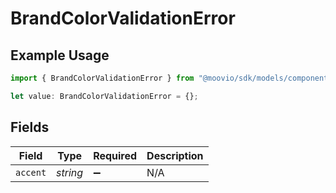 # BrandColorValidationError

## Example Usage

```typescript
import { BrandColorValidationError } from "@moovio/sdk/models/components";

let value: BrandColorValidationError = {};
```

## Fields

| Field              | Type               | Required           | Description        |
| ------------------ | ------------------ | ------------------ | ------------------ |
| `accent`           | *string*           | :heavy_minus_sign: | N/A                |